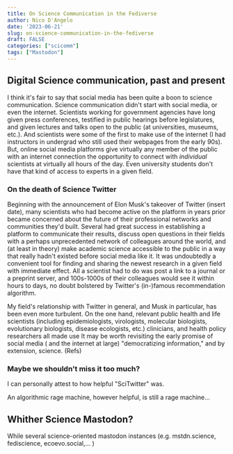 ```yaml
---
title: On Science Communication in the Fediverse
author: Nico D'Angelo
date: '2023-06-21'
slug: on-science-communication-in-the-fediverse
draft: FALSE
categories: ["scicomm"]
tags: ["Mastodon"]
---
```

## Digital Science communication, past and present

I think it's fair to say that social media has been quite a boon to science communication.
Science communication didn't start with social media, or even the internet. Scientists working for government agencies have long given press conferences, testified in public hearings before legislatures, and given lectures and talks open to the public (at universities, museums, etc.). And scientists were some of the first to make use of the internet (I had instructors in undergrad who still used their webpages from the early 90s). But, online social media platforms give virtually any member of the public with an internet connection the opportunity to connect with *individual* scientists at virtually all hours of the day. Even university students don't have that kind of access to experts in a given field. 

### On the death of Science Twitter

Beginning with the announcement of Elon Musk's takeover of Twitter (insert date), many scientists who had become active on the platform in years prior became concerned about the future of their professional networks and communities they'd built. Several had great success in establishing a platform to communicate their results, discuss open questions in their fields with a perhaps unprecedented network of colleagues around the world, and (at least in theory) make academic science accessible to the public in a way that really hadn't existed before social media like it.  It was undoubtedly a convenient tool for finding and sharing the newest research in a given field with immediate effect. All a scientist had to do was post a link to a journal or a preprint server, and 100s-1000s of their colleagues would see it within hours to days, no doubt bolstered by Twitter's (in-)famous recommendation algorithm.


My field's relationship with Twitter in general, and Musk in particular, has been even more turbulent. On the one hand,  relevant public health  and life scientists (including epidemiologists, virologists, molecular biologists, evolutionary biologists, disease ecologists, etc.) clinicians, and health policy researchers all made use 
It may be worth revisiting the early promise of social media ( and the internet at large) "democratizing information," and by extension, science. (Refs)

### Maybe we shouldn't miss it too much?

I can personally attest to how helpful "SciTwitter" was.

An algorithmic rage machine, however helpful, is still a rage machine...

## Whither Science Mastodon?

While several science-oriented mastodon instances (e.g. mstdn.science, fediscience, ecoevo.social,... ) 

